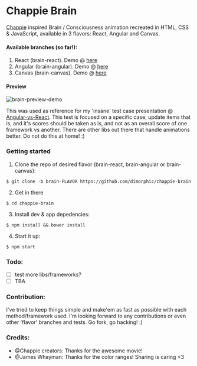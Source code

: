 # Chappie Brain
[Chappie](http://www.imdb.com/title/tt1823672) inspired Brain / Consciousness animation recreated in HTML, CSS & JavaScript, available in 3 flavors: React, Angular and Canvas.

#### Available branches (so far!):

1. React (brain-react). Demo @ [here](https://dimorphic.github.io/chappie-brain/react/)
2. Angular (brain-angular). Demo @ [here](https://dimorphic.github.io/chappie-brain/angular/)
3. Canvas (brain-canvas). Demo @ [here](https://dimorphic.github.io/chappie-brain/canvas/)

#### Preview

![brain-preview-demo](http://i.imgur.com/U0zdZkh.jpg)

This was used as reference for my 'insane' test case presentation @ [Angular-vs-React](http://bit.ly/angular-vs-react).
This test is focused on a specific case, update items that is, and it's scores should be taken as is, and not as an overall score of one framework vs another. There are other libs out there that handle animations better. Do not do this at home! :)

### Getting started

1. Clone the repo of desired flavor (brain-react, brain-angular or brain-canvas):
  
  `$ git clone -b brain-FLAVOR https://github.com/dimorphic/chappie-brain`

2. Get in there

  `$ cd chappie-brain`
  
3. Install dev & app depedencies:

  `$ npm install && bower install`
  
4. Start it up:

  `$ npm start`

### Todo:

- [ ] test more libs/frameworks?
- [ ] TBA

### Contribution:

I've tried to keep things simple and make'em as fast as possible with each method/framework used.
I'm looking forward to any contributions or even other 'flavor' branches and tests. Go fork, go hacking! :)

### Credits:

* @Chappie creators: Thanks for the awesome movie!
* @James Whayman: Thanks for the color ranges! Sharing is caring <3
